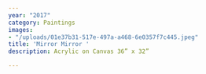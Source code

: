 ```yaml
---
year: "2017"
category: Paintings
images:
- "/uploads/01e37b31-517e-497a-a468-6e0357f7c445.jpeg"
title: 'Mirror Mirror '
description: Acrylic on Canvas 36” x 32”

---
```

